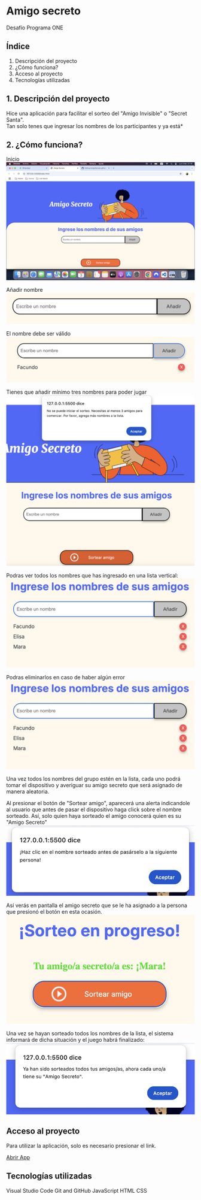 # Amigo secreto
Desafío Programa ONE

## Índice

1. Descripción del proyecto
2. ¿Cómo funciona?
3. Acceso al proyecto
4. Tecnologías utilizadas

## 1. Descripción del proyecto

Hice una aplicación para facilitar el sorteo del "Amigo Invisible" o "Secret Santa".<br>
Tan solo tenes que ingresar los nombres de los participantes y ya está*<br>


## 2. ¿Cómo funciona?

Inicio
![Pantalla inicial](https://github.com/FacundoBellone/AmigoSecreto.github.io/blob/main/assets/Captura%20de%20pantalla%202025-02-03%20a%20la(s)%2021.16.59.png)

Añadir nombre
![Escribir nombre](https://github.com/FacundoBellone/AmigoSecreto.github.io/blob/main/assets/Captura%20de%20pantalla%202025-02-03%20a%20la(s)%2021.18.10.png)

El nombre debe ser válido
![Validez nombre](https://github.com/FacundoBellone/AmigoSecreto.github.io/blob/main/assets/Captura%20de%20pantalla%202025-02-03%20a%20la(s)%2021.18.30.png)

Tienes que añadir mínimo tres nombres para poder jugar
![Tres mínimo](https://github.com/FacundoBellone/AmigoSecreto.github.io/blob/main/assets/Captura%20de%20pantalla%202025-02-03%20a%20la(s)%2021.25.51.png)

Podras ver todos los nombres que has ingresado en una lista vertical:
![Lista amigos](https://github.com/FacundoBellone/AmigoSecreto.github.io/blob/main/assets/Captura%20de%20pantalla%202025-02-03%20a%20la(s)%2021.26.29.png)

Podras eliminarlos en caso de haber algún error
![Eliminar amigos](https://github.com/FacundoBellone/AmigoSecreto.github.io/blob/main/assets/Captura%20de%20pantalla%202025-02-03%20a%20la(s)%2021.26.29.png)

Una vez todos los nombres del grupo estén en la lista, cada uno podrá tomar el dispositivo y averiguar su amigo secreto que será asignado de manera aleatoria.

Al presionar el botón de "Sortear amigo", aparecerá una alerta indicandole al usuario que antes de pasar el dispositivo haga click sobre el nombre sorteado. Así, solo quien haya sorteado el amigo conocerá quien es su "Amigo Secreto"
![Sortear amigo](https://github.com/FacundoBellone/AmigoSecreto.github.io/blob/main/assets/Captura%20de%20pantalla%202025-02-03%20a%20la(s)%2021.27.07.png)

Así verás en pantalla el amigo secreto que se le ha asignado a la persona que presionó el botón en esta ocasión.
![Amigo Secreto aleatorio](https://github.com/FacundoBellone/AmigoSecreto.github.io/blob/main/assets/Captura%20de%20pantalla%202025-02-03%20a%20la(s)%2021.27.28.png)

Una vez se hayan sorteado todos los nombres de la lista, el sistema informará de dicha situación y el juego habrá finalizado:
![Alerta amigos sorteados](https://github.com/FacundoBellone/AmigoSecreto.github.io/blob/main/assets/Captura%20de%20pantalla%202025-02-03%20a%20la(s)%2021.28.02.png)

## Acceso al proyecto

Para utilizar la aplicación, solo es necesario presionar el link.

[Abrir App](https://facundobellone.github.io/AmigoSecreto.github.io/)




## Tecnologías utilizadas

Visual Studio Code
Git and GitHub
JavaScript
HTML
CSS
